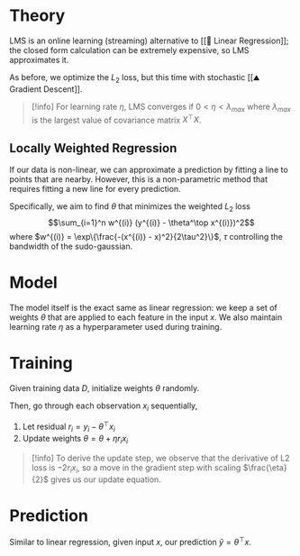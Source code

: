 # Theory
LMS is an online learning (streaming) alternative to [[🏦 Linear Regression]]; the closed form calculation can be extremely expensive, so LMS approximates it.

As before, we optimize the $L_2$ loss, but this time with stochastic [[⛰️ Gradient Descent]].

> [!info]
> For learning rate $\eta$, LMS converges if $0 < \eta < \lambda_{max}$ where $\lambda_{max}$ is the largest value of covariance matrix $X^\top X$.

## Locally Weighted Regression
If our data is non-linear, we can approximate a prediction by fitting a line to points that are nearby. However, this is a non-parametric method that requires fitting a new line for every prediction.

Specifically, we aim to find $\theta$ that minimizes the weighted $L_2$ loss $$\sum_{i=1}^n w^{(i)} (y^{(i)} - \theta^\top x^{(i)})^2$$
where $w^{(i)} = \exp\{\frac{-(x^{(i)} - x)^2}{2\tau^2}\}$, $\tau$ controlling the bandwidth of the sudo-gaussian.

# Model
The model itself is the exact same as linear regression: we keep a set of weights $\theta$ that are applied to each feature in the input $x$. We also maintain learning rate $\eta$ as a hyperparameter used during training.

# Training
Given training data $D$, initialize weights $\theta$ randomly.

Then, go through each observation $x_i$ sequentially,
1. Let residual $r_i = y_i - \theta^\top x_i$
2. Update weights $\theta = \theta + \eta r_i x_i$

> [!info]
> To derive the update step, we observe that the derivative of L2 loss is $-2r_ix_i$, so a move in the gradient step with scaling $\frac{\eta}{2}$ gives us our update equation.

# Prediction
Similar to linear regression, given input $x$, our prediction $\hat{y} = \theta^\top x$.